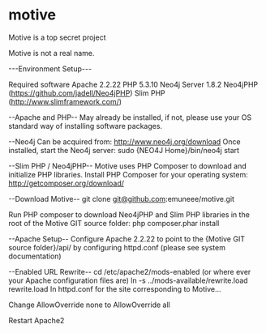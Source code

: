 motive
======

Motive is a top secret project

Motive is not a real name.

---Environment Setup---

Required software
Apache 2.2.22
PHP 5.3.10
Neo4j Server 1.8.2
Neo4jPHP (https://github.com/jadell/Neo4jPHP)
Slim PHP (http://www.slimframework.com/)

--Apache and PHP--
May already be installed, if not, please use your OS standard way of installing software packages.

--Neo4j
Can be acquired from: http://www.neo4j.org/download
Once installed, start the Neo4j server: sudo {NEO4J Home}/bin/neo4j start

--Slim PHP / Neo4jPHP--
Motive uses PHP Composer to download and initialize PHP libraries.  Install PHP Composer for your operating system:
http://getcomposer.org/download/

--Download Motive--
git clone git@github.com:emuneee/motive.git

Run PHP composer to download Neo4jPHP and Slim PHP libraries in the root of the Motive GIT source folder:
php composer.phar install

--Apache Setup--
Configure Apache 2.2.22 to point to the {Motive GIT source folder}/api/ by configuring httpd.conf (please see system documentation)

--Enabled URL Rewrite--
cd /etc/apache2/mods-enabled (or where ever your Apache configuration files are)
ln -s ../mods-available/rewrite.load rewrite.load
In httpd.conf for the site corresponding to Motive...

Change AllowOverride none to AllowOverride all

Restart Apache2



